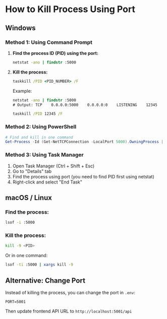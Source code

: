 # How to Kill Process Using Port

## Windows

### Method 1: Using Command Prompt

1. **Find the process ID (PID) using the port:**
   ```cmd
   netstat -ano | findstr :5000
   ```
   
2. **Kill the process:**
   ```cmd
   taskkill /PID <PID_NUMBER> /F
   ```
   
   Example:
   ```cmd
   netstat -ano | findstr :5000
   # Output: TCP    0.0.0.0:5000    0.0.0.0:0    LISTENING    12345
   
   taskkill /PID 12345 /F
   ```

### Method 2: Using PowerShell

```powershell
# Find and kill in one command
Get-Process -Id (Get-NetTCPConnection -LocalPort 5000).OwningProcess | Stop-Process -Force
```

### Method 3: Using Task Manager

1. Open Task Manager (Ctrl + Shift + Esc)
2. Go to "Details" tab
3. Find the process using port (you need to find PID first using netstat)
4. Right-click and select "End Task"

## macOS / Linux

### Find the process:
```bash
lsof -i :5000
```

### Kill the process:
```bash
kill -9 <PID>
```

Or in one command:
```bash
lsof -ti :5000 | xargs kill -9
```

## Alternative: Change Port

Instead of killing the process, you can change the port in `.env`:

```env
PORT=5001
```

Then update frontend API URL to `http://localhost:5001/api`
